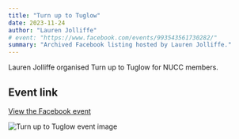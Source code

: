 ```yaml
---
title: "Turn up to Tuglow"
date: 2023-11-24
author: "Lauren Jolliffe"
# event: "https://www.facebook.com/events/993543561730282/"
summary: "Archived Facebook listing hosted by Lauren Jolliffe."
---
```

Lauren Jolliffe organised Turn up to Tuglow for NUCC members.

## Event link

[View the Facebook event](https://www.facebook.com/events/993543561730282/)

![Turn up to Tuglow event image](/trip/event-images/20231124_turn_up_to_tuglow.jpg)
